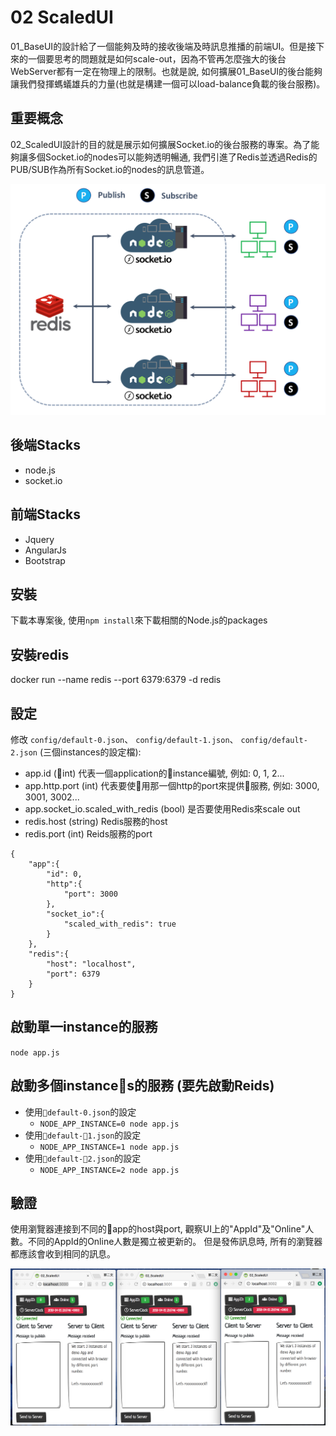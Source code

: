 # 02 ScaledUI
01_BaseUI的設計給了一個能夠及時的接收後端及時訊息推播的前端UI。但是接下來的一個要思考的問題就是如何scale-out，因為不管再怎麼強大的後台WebServer都有一定在物理上的限制。也就是說, 如何擴展01_BaseUI的後台能夠讓我們發揮螞蟻雄兵的力量(也就是構建一個可以load-balance負載的後台服務)。

## 重要概念
02_ScaledUI設計的目的就是展示如何擴展Socket.io的後台服務的專案。為了能夠讓多個Socket.io的nodes可以能夠透明暢通, 我們引進了Redis並透過Redis的PUB/SUB作為所有Socket.io的nodes的訊息管道。

![page_screen](https://github.com/erhwenkuo/streaming-training/blob/master/UI/02_ScaledUI/architecture.png)

## 後端Stacks
- node.js
- socket.io

## 前端Stacks
- Jquery
- AngularJs
- Bootstrap

## 安裝
下載本專案後, 使用`npm install`來下載相關的Node.js的packages

## 安裝redis
docker run --name redis --port 6379:6379 -d redis

## 設定
修改 `config/default-0.json`、 `config/default-1.json`、 `config/default-2.json` (三個instances的設定檔):
- app.id (int) 代表一個application的instance編號, 例如: 0, 1, 2...
- app.http.port (int) 代表要使用那一個http的port來提供服務, 例如: 3000, 3001, 3002...
- app.socket_io.scaled_with_redis (bool) 是否要使用Redis來scale out
- redis.host (string) Redis服務的host
- redis.port (int) Reids服務的port

```
{
    "app":{
        "id": 0,
        "http":{
            "port": 3000
        },
        "socket_io":{
            "scaled_with_redis": true
        }
    },
    "redis":{
        "host": "localhost",
        "port": 6379
    }
}
```

## 啟動單一instance的服務
`node app.js`

## 啟動多個instances的服務 (要先啟動Reids)
- 使用`default-0.json`的設定
  - `NODE_APP_INSTANCE=0 node app.js`
- 使用`default-1.json`的設定
  - `NODE_APP_INSTANCE=1 node app.js`
- 使用`default-2.json`的設定
  - `NODE_APP_INSTANCE=2 node app.js`

## 驗證
使用瀏覽器連接到不同的app的host與port, 觀察UI上的"AppId"及"Online"人數。不同的AppId的Online人數是獨立被更新的。
但是發佈訊息時, 所有的瀏覽器都應該會收到相同的訊息。

![page_screen](https://github.com/erhwenkuo/streaming-training/blob/master/UI/02_ScaledUI/ui_screenshot.png)
